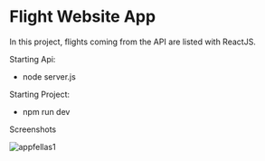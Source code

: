 # Flight Website App

In this project, flights coming from the API are listed with ReactJS.

Starting Api:

- node server.js
 
Starting Project:

- npm run dev

Screenshots

![appfellas1](https://github.com/user-attachments/assets/5d08e4e4-4803-44f4-8ada-3945763612e6)

